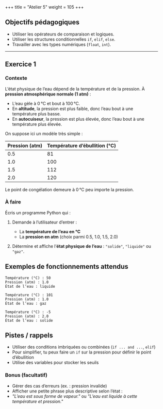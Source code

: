 +++
title = "Atelier 5"
weight = 105
+++

## Objectifs pédagogiques

* Utiliser les opérateurs de comparaison et logiques.
* Utiliser les structures conditionnelles `if`, `elif`, `else`.
* Travailler avec les types numériques (`float`, `int`).

---

## Exercice 1

### Contexte

L’état physique de l’eau dépend de la température et de la pression. À **pression atmosphérique normale (1 atm)** :

* L’eau gèle à 0 °C et bout à 100 °C.
* En **altitude**, la pression est plus faible, donc l’eau bout à une température plus basse.
* En **autocuiseur**, la pression est plus élevée, donc l’eau bout à une température plus élevée.

On suppose ici un modèle très simple :

| Pression (atm) | Température d’ébullition (°C) |
| -------------- | ----------------------------- |
| 0.5            | 81                            |
| 1.0            | 100                           |
| 1.5            | 112                           |
| 2.0            | 120                           |

Le point de congélation demeure à 0 °C peu importe la pression.

### À faire

Écris un programme Python qui :

1. Demande à l’utilisateur d’entrer :

   * La **température de l’eau en °C**
   * La **pression en atm** (choix parmi 0.5, 1.0, 1.5, 2.0)
2. Détermine et affiche l’**état physique de l’eau** : `"solide"`, `"liquide"` ou `"gaz"`.


## Exemples de fonctionnements attendus

```text
Température (°C) : 50
Pression (atm) : 1.0
État de l’eau : liquide
```

```text
Température (°C) : 101
Pression (atm) : 1.0
État de l’eau : gaz
```

```text
Température (°C) : -5
Pression (atm) : 2.0
État de l’eau : solide
```

## Pistes / rappels

* Utiliser des conditions imbriquées ou combinées (`if ... and ...`, `elif`)
* Pour simplifier, tu peux faire un `if` sur la pression pour définir le point d’ébullition
* Utilise des variables pour stocker les seuils


### Bonus (facultatif)

* Gérer des cas d’erreurs (ex. : pression invalide)
* Afficher une petite phrase plus descriptive selon l’état :
* *"L’eau est sous forme de vapeur."* ou *"L’eau est liquide à cette température et pression."*
